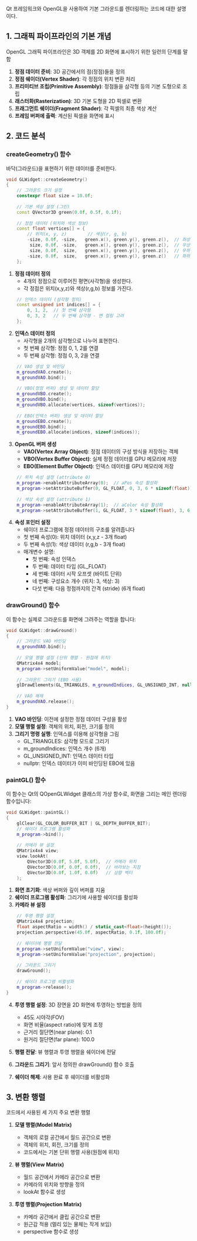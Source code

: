 

Qt 프레임워크와 OpenGL을 사용하여 기본 그라운드를 렌더링하는 코드에 대한 설명이다.

## 1. 그래픽 파이프라인의 기본 개념

OpenGL 그래픽 파이프라인은 3D 객체를 2D 화면에 표시하기 위한 일련의 단계를 말함

1. **정점 데이터 준비**: 3D 공간에서의 점(정점)들을 정의
2. **정점 쉐이더(Vertex Shader)**: 각 정점의 위치 변환 처리
3. **프리미티브 조립(Primitive Assembly)**: 정점들을 삼각형 등의 기본 도형으로 조립
4. **래스터화(Rasterization)**: 3D 기본 도형을 2D 픽셀로 변환
5. **프래그먼트 쉐이더(Fragment Shader)**: 각 픽셀의 최종 색상 계산
6. **프레임 버퍼에 출력**: 계산된 픽셀을 화면에 표시

## 2. 코드 분석

### createGeometry() 함수

바닥(그라운드)을 표현하기 위한 데이터를 준비한다.

```cpp
void GLWidget::createGeometry()
{
    // 그라운드 크기 설정
    constexpr float size = 10.0f;
    
    // 기본 색상 설정 (그린)
    const QVector3D green(0.0f, 0.5f, 0.1f);
    
    // 정점 데이터 (위치와 색상 정보)
    const float vertices[] = {
        // 위치(x, y, z)        // 색상(r, g, b)
        -size, 0.0f, -size,   green.x(), green.y(), green.z(),  // 좌상단
         size, 0.0f, -size,   green.x(), green.y(), green.z(),  // 우상단 
         size, 0.0f,  size,   green.x(), green.y(), green.z(),  // 우하단
        -size, 0.0f,  size,   green.x(), green.y(), green.z()   // 좌하단
    };
```

1. **정점 데이터 정의**
   - 4개의 정점으로 이루어진 평면(사각형)을 생성한다.
   - 각 정점은 위치(x,y,z)와 색상(r,g,b) 정보를 가진다.

```cpp
    // 인덱스 데이터 (삼각형 정의)
    const unsigned int indices[] = {
        0, 1, 2,  // 첫 번째 삼각형
        0, 3, 2   // 두 번째 삼각형 - 면 컬링 고려
    };
```

2. **인덱스 데이터 정의**
   - 사각형을 2개의 삼각형으로 나누어 표현한다.
   - 첫 번째 삼각형: 정점 0, 1, 2를 연결
   - 두 번째 삼각형: 정점 0, 3, 2을 연결

```cpp
    // VAO 생성 및 바인딩
    m_groundVAO.create();
    m_groundVAO.bind();
    
    // VBO(정점 버퍼) 생성 및 데이터 할당
    m_groundVBO.create();
    m_groundVBO.bind();
    m_groundVBO.allocate(vertices, sizeof(vertices));
    
    // EBO(인덱스 버퍼) 생성 및 데이터 할당
    m_groundEBO.create();
    m_groundEBO.bind();
    m_groundEBO.allocate(indices, sizeof(indices));
```

3. **OpenGL 버퍼 생성**
   - **VAO(Vertex Array Object)**: 정점 데이터의 구성 방식을 저장하는 객체
   - **VBO(Vertex Buffer Object)**: 실제 정점 데이터를 GPU 메모리에 저장
   - **EBO(Element Buffer Object)**: 인덱스 데이터를 GPU 메모리에 저장

```cpp
    // 위치 속성 설정 (attribute 0)
    m_program->enableAttributeArray(0);  // aPos 속성 활성화
    m_program->setAttributeBuffer(0, GL_FLOAT, 0, 3, 6 * sizeof(float));
    
    // 색상 속성 설정 (attribute 1)
    m_program->enableAttributeArray(1);  // aColor 속성 활성화
    m_program->setAttributeBuffer(1, GL_FLOAT, 3 * sizeof(float), 3, 6 * sizeof(float));
```

4. **속성 포인터 설정**
   - 쉐이더 프로그램에 정점 데이터의 구조를 알려줍니다
   - 첫 번째 속성(0): 위치 데이터 (x,y,z - 3개 float)
   - 두 번째 속성(1): 색상 데이터 (r,g,b - 3개 float)
   - 매개변수 설명:
     - 첫 번째: 속성 인덱스
     - 두 번째: 데이터 타입 (GL_FLOAT)
     - 세 번째: 데이터 시작 오프셋 (바이트 단위)
     - 네 번째: 구성요소 개수 (위치: 3, 색상: 3)
     - 다섯 번째: 다음 정점까지의 간격 (stride) (6개 float)

### drawGround() 함수

이 함수는 실제로 그라운드를 화면에 그려주는 역할을 합니다:

```cpp
void GLWidget::drawGround()
{
    // 그라운드 VAO 바인딩
    m_groundVAO.bind();
    
    // 모델 행렬 설정 (단위 행렬 - 원점에 위치)
    QMatrix4x4 model;
    m_program->setUniformValue("model", model);
    
    // 그라운드 그리기 (EBO 사용)
    glDrawElements(GL_TRIANGLES, m_groundIndices, GL_UNSIGNED_INT, nullptr);
    
    // VAO 해제
    m_groundVAO.release();
}
```

1. **VAO 바인딩**: 이전에 설정한 정점 데이터 구성을 활성
2. **모델 행렬 설정**: 객체의 위치, 회전, 크기를 정의
3. **그리기 명령 실행**: 인덱스를 이용해 삼각형을 그림
   - GL_TRIANGLES: 삼각형 모드로 그리기
   - m_groundIndices: 인덱스 개수 (6개)
   - GL_UNSIGNED_INT: 인덱스 데이터 타입
   - nullptr: 인덱스 데이터가 이미 바인딩된 EBO에 있음

### paintGL() 함수

이 함수는 Qt의 QOpenGLWidget 클래스의 가상 함수로, 화면을 그리는 메인 렌더링 함수입니다:

```cpp
void GLWidget::paintGL()
{
    glClear(GL_COLOR_BUFFER_BIT | GL_DEPTH_BUFFER_BIT);
    // 쉐이더 프로그램 활성화
    m_program->bind();
    
    // 카메라 뷰 설정
    QMatrix4x4 view;
    view.lookAt(
        QVector3D(0.0f, 5.0f, 5.0f),  // 카메라 위치
        QVector3D(0.0f, 0.0f, 0.0f),  // 바라보는 지점
        QVector3D(0.0f, 1.0f, 0.0f)   // 상향 벡터
    );
```

1. **화면 초기화**: 색상 버퍼와 깊이 버퍼를 지움
2. **쉐이더 프로그램 활성화**: 그리기에 사용할 쉐이더를 활성화
3. **카메라 뷰 설정**

```cpp
    // 투영 행렬 설정
    QMatrix4x4 projection;
    float aspectRatio = width() / static_cast<float>(height());
    projection.perspective(45.0f, aspectRatio, 0.1f, 100.0f);
    
    // 쉐이더에 행렬 전달
    m_program->setUniformValue("view", view);
    m_program->setUniformValue("projection", projection);
    
    // 그라운드 그리기
    drawGround();
    
    // 쉐이더 프로그램 비활성화
    m_program->release();
}
```

4. **투영 행렬 설정**: 3D 장면을 2D 화면에 투영하는 방법을 정의
   - 45도 시야각(FOV)
   - 화면 비율(aspect ratio)에 맞게 조정
   - 근거리 절단면(near plane): 0.1
   - 원거리 절단면(far plane): 100.0

4. **행렬 전달**: 뷰 행렬과 투영 행렬을 쉐이더에 전달
5. **그라운드 그리기**: 앞서 정의한 drawGround() 함수 호출
6. **쉐이더 해제**: 사용 완료 후 쉐이더를 비활성화

## 3. 변환 행렬

코드에서 사용된 세 가지 주요 변환 행렬

1. **모델 행렬(Model Matrix)**
   - 객체의 로컬 공간에서 월드 공간으로 변환
   - 객체의 위치, 회전, 크기를 정의
   - 코드에서는 기본 단위 행렬 사용(원점에 위치)

2. **뷰 행렬(View Matrix)**
   - 월드 공간에서 카메라 공간으로 변환
   - 카메라의 위치와 방향을 정의
   - lookAt 함수로 생성

3. **투영 행렬(Projection Matrix)**
   - 카메라 공간에서 클립 공간으로 변환
   - 원근감 적용 (멀리 있는 물체는 작게 보임)
   - perspective 함수로 생성